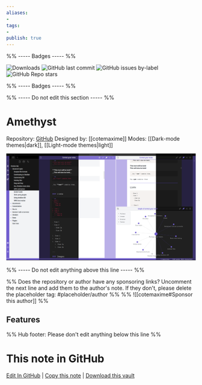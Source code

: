 ```yaml
---
aliases:
- 
tags: 
- 
publish: true
---
```


%% ----- Badges ----- %%

![Downloads](https://img.shields.io/badge/downloads-6379-573E7A?style=for-the-badge&logo=)
![GitHub last commit](https://img.shields.io/github/last-commit/cotemaxime/obsidian-amethyst?color=573E7A&label=last%20update&logo=github&style=for-the-badge)
![GitHub issues by-label](https://img.shields.io/github/issues/cotemaxime/obsidian-amethyst/help%20wanted?color=573E7A&logo=github&style=for-the-badge) 
![GitHub Repo stars](https://img.shields.io/github/stars/cotemaxime/obsidian-amethyst?color=573E7A&logo=github&style=for-the-badge)

%% ----- Badges ----- %%

%% ----- Do not edit this section ----- %%

# Amethyst

Repository: [GitHub](https://github.com/cotemaxime/obsidian-amethyst)
Designed by: [[cotemaxime]]
Modes: [[Dark-mode themes|dark]], [[Light-mode themes|light]]



![screenshot](https://github.com/cotemaxime/obsidian-amethyst/raw/HEAD/screenshot.png)

%% ----- Do not edit anything above this line ----- %% 

%% Does the repository or author have any sponsoring links? Uncomment the next line and add them to the author's note. If they don't, please delete the placeholder tag: #placeholder/author %%
%% ![[cotemaxime#Sponsor this author]] %%


## Features



%% Hub footer: Please don't edit anything below this line %%

# This note in GitHub

<span class="git-footer">[Edit In GitHub](https://github.dev/obsidian-community/obsidian-hub/blob/main/02%20-%20Community%20Expansions/02.05%20All%20Community%20Expansions/Themes/Amethyst.md "git-hub-edit-note") | [Copy this note](https://raw.githubusercontent.com/obsidian-community/obsidian-hub/main/02%20-%20Community%20Expansions/02.05%20All%20Community%20Expansions/Themes/Amethyst.md "git-hub-copy-note") | [Download this vault](https://github.com/obsidian-community/obsidian-hub/archive/refs/heads/main.zip "git-hub-download-vault") </span>
